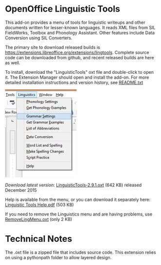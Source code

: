 # OpenOffice Linguistic Tools

This add-on provides a menu of tools for linguistic writeups and other documents written for lesser-known languages.  It reads XML files from SIL FieldWorks, Toolbox and Phonology Assistant.  Other features include Data Conversion using SIL Converters.

The primary site to download released builds is https://extensions.libreoffice.org/extensions/lingtools.  Complete source code can be downloaded from github, and recent released builds are here as well.

To install, download the "LinguisticTools" oxt file and double-click to open it.  The Extension Manager should open and install the add-on.  For more detailed installation instructions and version history, see [README.txt](/releases/download/v2.9.1/README.txt)

![OOLT menu](/external%20docs/OOoLT_writer_menu.jpg)

*Download latest version*: [LinguisticTools-2.9.1.oxt](https://github.com/jkornelsen/OOLingTools/releases/download/v2.9.1/LinguisticTools-2.9.1.oxt) (642 KB) released December 2015

Help is available from the menu, or you can download it separately here: [Linguistic Tools Help.pdf](/external%20docs/Linguistic_Tools_Help.pdf) (503 KB)

If you need to remove the Linguistics menu and are having problems, use [RemoveLingMenu.oxt](https://github.com/jkornelsen/OOLingTools/releases/download/v2.9.1/RemoveLingMenu.oxt) (only 2 KB)

# Technical Notes

The .oxt file is a zipped file that includes source code.  This extension relies on using a pythonpath folder to allow layered design.
